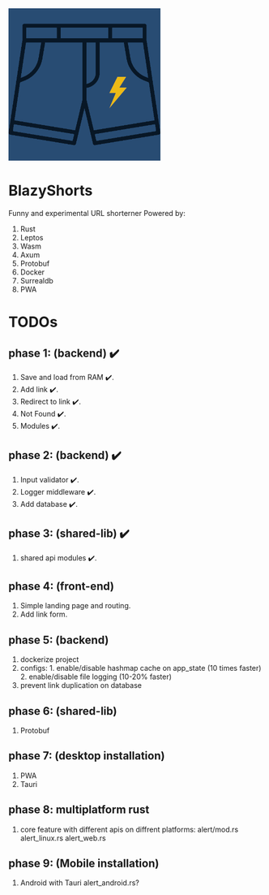 
<img src="./shorts.png" height=300 width=300>

# BlazyShorts

Funny and experimental URL shorterner Powered by:
1. Rust
2. Leptos
3. Wasm
4. Axum
5. Protobuf
6. Docker
7. Surrealdb 
8. PWA

# TODOs
## phase 1: (backend) :heavy_check_mark: 
  1. Save and load from RAM :heavy_check_mark:.
  2. Add link :heavy_check_mark:.
  3. Redirect to link :heavy_check_mark:.
  4. Not Found :heavy_check_mark:.
  5. Modules :heavy_check_mark:.

## phase 2: (backend) :heavy_check_mark:
  1. Input validator :heavy_check_mark:.
  2. Logger middleware :heavy_check_mark:.
  3. Add database :heavy_check_mark:.

## phase 3: (shared-lib) :heavy_check_mark:
  1. shared api modules :heavy_check_mark:.

## phase 4: (front-end) 
  1. Simple landing page and routing.
  2. Add link form.

## phase 5: (backend)
  1. dockerize project
  2. configs:
    1. enable/disable hashmap cache on app_state (10 times faster)
    2. enable/disable file logging (10-20% faster)
  3. prevent link duplication on database

## phase 6: (shared-lib)
  1. Protobuf

## phase 7: (desktop installation)
  1. PWA
  2. Tauri

## phase 8: multiplatform rust
  1. core feature with different apis on diffrent platforms:
    alert/mod.rs
      alert_linux.rs
      alert_web.rs


## phase 9: (Mobile installation)
  1. Android with Tauri
    alert_android.rs?